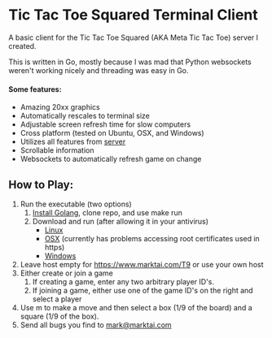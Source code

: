 # Tic Tac Toe Squared Terminal Client

A basic client for the Tic Tac Toe Squared (AKA Meta Tic Tac Toe) server I created.  

This is written in Go, mostly because I was mad that Python websockets weren't working nicely and threading was easy in Go.

#### Some features:

 *  Amazing 20xx graphics
 *  Automatically rescales to terminal size
 *  Adjustable screen refresh time for slow computers
 *  Cross platform (tested on Ubuntu, OSX, and Windows)
 *  Utilizes all features from [server](https://github.com/marktai/T9-server)
 *  Scrollable information 
 *  Websockets to automatically refresh game on change

## How to Play:
 1. Run the executable (two options)
    1. [Install Golang](https://golang.org/dl/), clone repo, and use make run
    2. Download and run (after allowing it in your antivirus)
       * [Linux](https://www.marktai.com/upload/T9clientLinux)
       * [OSX](https://www.marktai.com/upload/T9clientOSX) (currently has problems accessing root certificates used in https)
       * [Windows](https://www.marktai.com/upload/T9clientWindows.exe)  
 2. Leave host empty for https://www.marktai.com/T9 or use your own host
 3. Either create or join a game
    1. If creating a game, enter any two arbitrary player ID's.
    2. If joining a game, either use one of the game ID's on the right and select a player 
 4. Use m to make a move and then select a box (1/9 of the board) and a square (1/9 of the box). 
 5. Send all bugs you find to mark@marktai.com
  
